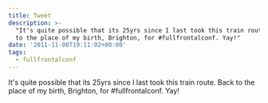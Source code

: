 ```yaml
---
title: Tweet
description: >-
  "It's quite possible that its 25yrs since I last took this train route. Back
  to the place of my birth, Brighton, for #fullfrontalconf. Yay!"
date: '2011-11-08T19:11:02+00:00'
tags:
  - fullfrontalconf
---
```

It's quite possible that its 25yrs since I last took this train route. Back to the place of my birth, Brighton, for #fullfrontalconf. Yay!
